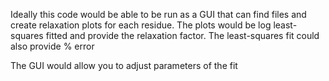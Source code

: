 Ideally this code would be able to be run as a GUI that can find files and create relaxation plots for each residue. 
The plots would be log least-squares fitted and provide the relaxation factor. 
The least-squares fit could also provide % error

The GUI would allow you to adjust parameters of the fit

